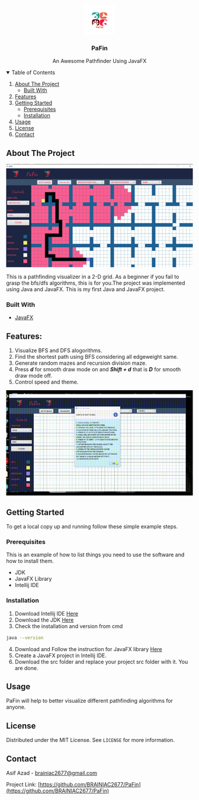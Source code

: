 

<!-- PROJECT LOGO -->
<br />
<p align="center">
<img src="Assets/logo.png" alt="Logo" width="80" height="80">
  <h3 align="center">PaFin</h3>
  <p align="center">
    An Awesome Pathfinder Using JavaFX
  </p>
</p>



<!-- TABLE OF CONTENTS -->
<details open="open">
  <summary>Table of Contents</summary>
  <ol>
    <li>
      <a href="#about-the-project">About The Project</a>
      <ul>
        <li><a href="#built-with">Built With</a></li>
      </ul>
    </li>
    <li><a href="#features">Features</a></li>
    <li>
      <a href="#getting-started">Getting Started</a>
      <ul>
        <li><a href="#prerequisites">Prerequisites</a></li>
        <li><a href="#installation">Installation</a></li>
      </ul>
    </li>
    <li><a href="#usage">Usage</a></li>
    <li><a href="#license">License</a></li>
    <li><a href="#contact">Contact</a></li>
  </ol>
</details>



<!-- ABOUT THE PROJECT -->
## About The Project

![PaFin ScreenShot](Assets/about.png)

This is a pathfinding visualizer in a 2-D grid. As a beginner if you fail to grasp the bfs/dfs algorithms, this is for you.The project was implemented using Java and JavaFX. This is my first Java and JavaFX project. 

### Built With

* [JavaFX](https://openjfx.io/)

## Features:
1. Visualize BFS and DFS alogorithms.
2. Find the shortest path using BFS considering all edgeweight same.
3. Generate random mazes and recursion division maze.
4. Press ***d*** for smooth draw mode on and ***Shift + d*** that is ***D*** for smooth draw mode off.
5. Control speed and theme.

![](https://github.com/BRAINIAC2677/PaFin/blob/main/Assets/demo.gif)
<!-- GETTING STARTED -->
## Getting Started

To get a local copy up and running follow these simple example steps.

### Prerequisites

This is an example of how to list things you need to use the software and how to install them.
* JDK
* JavaFX Library
* Intellij IDE

### Installation

1. Download Intellij IDE [Here](https://www.jetbrains.com/idea/download/#section=windows)
2. Download the JDK [Here](https://www.oracle.com/in/java/technologies/javase-downloads.html)
3. Check the installation and version from cmd
  ```sh
  java --version
  ```
4. Download and Follow the instruction for JavaFX library [Here](https://openjfx.io/openjfx-docs/)
5. Create a JavaFX project in Intellij IDE.
6. Download the src folder and replace your project src folder with it. You are done. 



<!-- USAGE EXAMPLES -->
## Usage

PaFin will help to better visualize different pathfinding algorithms for anyone.


<!-- LICENSE -->
## License

Distributed under the MIT License. See `LICENSE` for more information.

<!-- CONTACT -->
## Contact

Asif Azad - brainiac2677@gmail.com

Project Link: [https://github.com/BRAINIAC2677/PaFin](https://github.com/BRAINIAC2677/PaFin)

